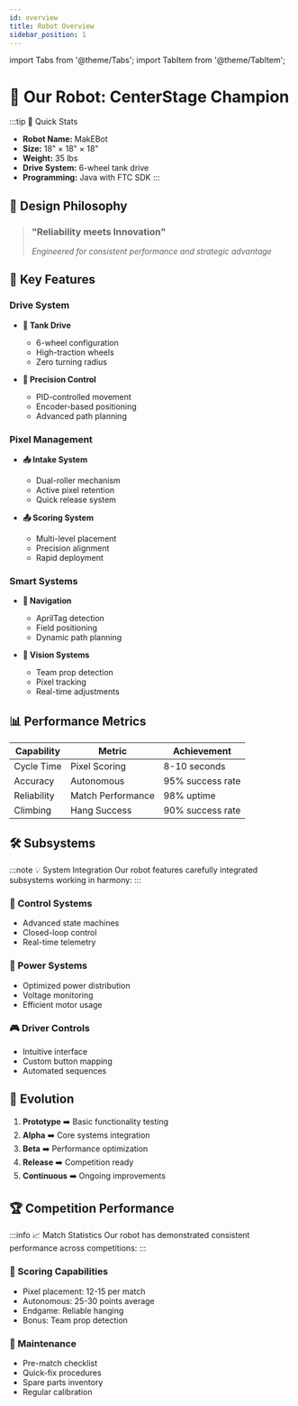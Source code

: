 ```yaml
---
id: overview
title: Robot Overview
sidebar_position: 1
---
```


import Tabs from '@theme/Tabs';
import TabItem from '@theme/TabItem';

# 🤖 Our Robot: CenterStage Champion

:::tip 🌟 Quick Stats
- **Robot Name:** MakEBot
- **Size:** 18" × 18" × 18"
- **Weight:** 35 lbs
- **Drive System:** 6-wheel tank drive
- **Programming:** Java with FTC SDK
:::

## 🎯 Design Philosophy

> ### "Reliability meets Innovation"
> *Engineered for consistent performance and strategic advantage*

## 💫 Key Features

<Tabs>
<TabItem value="mechanisms" label="🔧 Core Mechanisms" default>

### Drive System
- **🚗 Tank Drive**
  - 6-wheel configuration
  - High-traction wheels
  - Zero turning radius

- **🎯 Precision Control**
  - PID-controlled movement
  - Encoder-based positioning
  - Advanced path planning

</TabItem>
<TabItem value="intake" label="🔄 Game Elements">

### Pixel Management
- **📥 Intake System**
  - Dual-roller mechanism
  - Active pixel retention
  - Quick release system

- **📤 Scoring System**
  - Multi-level placement
  - Precision alignment
  - Rapid deployment

</TabItem>
<TabItem value="autonomous" label="🤖 Autonomous">

### Smart Systems
- **🧭 Navigation**
  - AprilTag detection
  - Field positioning
  - Dynamic path planning

- **📸 Vision Systems**
  - Team prop detection
  - Pixel tracking
  - Real-time adjustments

</TabItem>
</Tabs>

## 📊 Performance Metrics

| Capability | Metric | Achievement |
|------------|--------|-------------|
| Cycle Time | Pixel Scoring | 8-10 seconds |
| Accuracy | Autonomous | 95% success rate |
| Reliability | Match Performance | 98% uptime |
| Climbing | Hang Success | 90% success rate |

## 🛠️ Subsystems

:::note 💡 System Integration
Our robot features carefully integrated subsystems working in harmony:
:::

### 📱 Control Systems
- Advanced state machines
- Closed-loop control
- Real-time telemetry

### 🔋 Power Systems
- Optimized power distribution
- Voltage monitoring
- Efficient motor usage

### 🎮 Driver Controls
- Intuitive interface
- Custom button mapping
- Automated sequences

## 🔄 Evolution

1. **Prototype** ➡️ Basic functionality testing
2. **Alpha** ➡️ Core systems integration
3. **Beta** ➡️ Performance optimization
4. **Release** ➡️ Competition ready
5. **Continuous** ➡️ Ongoing improvements

## 🏆 Competition Performance

:::info 📈 Match Statistics
Our robot has demonstrated consistent performance across competitions:
:::

### 🎯 Scoring Capabilities
- Pixel placement: 12-15 per match
- Autonomous: 25-30 points average
- Endgame: Reliable hanging
- Bonus: Team prop detection

### 🔧 Maintenance
- Pre-match checklist
- Quick-fix procedures
- Spare parts inventory
- Regular calibration

<style>
{`
  .robot-banner {
    background: linear-gradient(45deg, #4ECDC4, #556270);
    padding: 20px;
    border-radius: 10px;
    color: white;
    margin: 20px 0;
  }
`}
</style> 